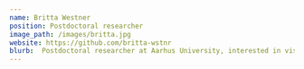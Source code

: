 ```yaml
---
name: Britta Westner
position: Postdoctoral researcher
image_path: /images/britta.jpg
website: https://github.com/britta-wstnr
blurb:  Postdoctoral researcher at Aarhus University, interested in visual processing, source reconstruction methods, and MEG decoding.
---
```

